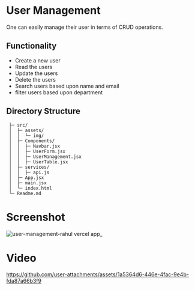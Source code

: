 # User Management

One can easily manage their user in terms of CRUD operations.

## Functionality
- Create a new user
- Read the users
- Update the users
- Delete the users
- Search users based upon name and email
- filter users based upon department 

## Directory Structure
  ```
   ├─ src/
   │  ├─ assets/
   │  │  └─ img/
   │  ├─ Components/
   │  │  ├─ Navbar.jsx
   │  │  ├─ UserForm.jsx
   │  │  ├─ UserManagement.jsx
   │  │  ├─ UserTable.jsx
   │  ├─ services/
   │  │  ├─ api.js
   │  ├─ App.jsx
   │  ├─ main.jsx
   │  └─ index.html
   └─ Readme.md

```


# Screenshot
![user-management-rahul vercel app_](https://github.com/user-attachments/assets/9fa5f33b-f29a-418c-93da-ca94a0b20d08)



# Video 

https://github.com/user-attachments/assets/1a5364d6-446e-4fac-9e4b-fda87a66b3f9

